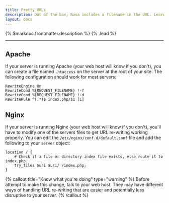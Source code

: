 ```yaml
---
title: Pretty URLs
description: Out of the box, Nova includes a filename in the URL. Learn how to get rid of that file in the URL.
layout: docs
---
```


{% $markdoc.frontmatter.description %} {% .lead %}

---

## Apache

If your server is running Apache (your web host will know if you don't), you can create a file named `.htaccess` on the server at the root of your site. The following configuration should work for most servers:


```htaccess
RewriteEngine On
RewriteCond %{REQUEST_FILENAME} !-f
RewriteCond %{REQUEST_FILENAME} !-d
RewriteRule ^(.*)$ index.php/$1 [L]
```

## Nginx

If your server is running Nginx (your web host will know if you don't), you'll have to modify one of the servers files to get URL re-writing working properly. You can edit the `/etc/nginx/conf.d/default.conf` file and add the following to your `server` object:

```nginx
location / {
    # Check if a file or directory index file exists, else route it to index.php.
    try_files $uri $uri/ /index.php;
}
```

{% callout title="Know what you're doing" type="warning" %}
Before attempt to make this change, talk to your web host. They may have different ways of handling URL re-writing that are easier and potentially less disruptive to your server.
{% /callout %}
